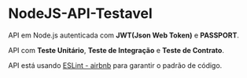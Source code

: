 # NodeJS-API-Testavel


API em Node.js autenticada com **JWT(Json Web Token)** e **PASSPORT**.

API com **Teste Unitário**, **Teste de Integração** e **Teste de Contrato**.

API está usando [ESLint - airbnb](https://github.com/airbnb/javascript/tree/master/packages/eslint-config-airbnb) para garantir o padrão de código.
